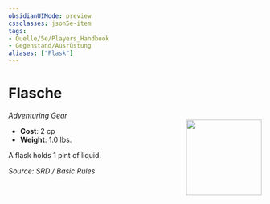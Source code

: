 ```yaml
---
obsidianUIMode: preview
cssclasses: json5e-item
tags:
- Quelle/5e/Players_Handbook
- Gegenstand/Ausrüstung
aliases: ["Flask"]
---
```

# Flasche
*Adventuring Gear*  
<img src="Symbolik/Gegenstände.webp" align="right" width="150">

- **Cost**: 2 cp
- **Weight**: 1.0 lbs.

A flask holds 1 pint of liquid.

*Source: SRD / Basic Rules*